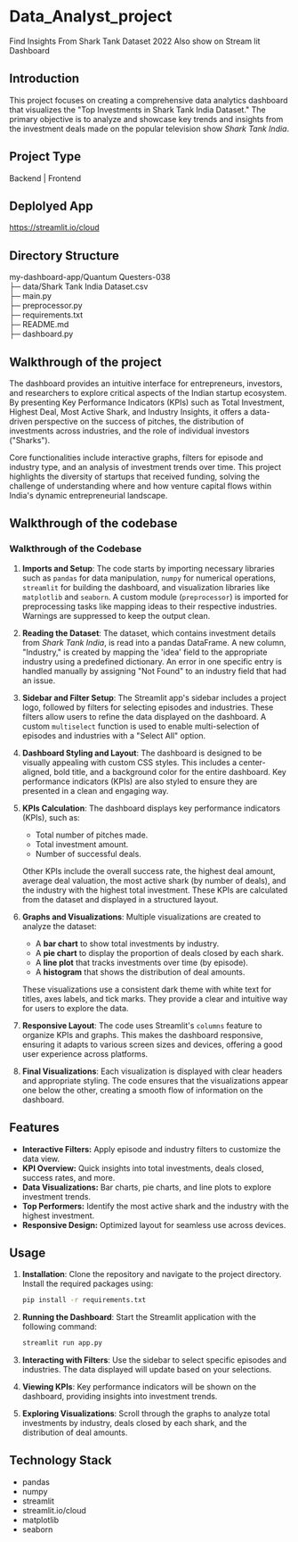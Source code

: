 # Data_Analyst_project
Find Insights From Shark Tank Dataset 2022 Also show on Stream lit Dashboard 


## Introduction

This project focuses on creating a comprehensive data analytics dashboard that visualizes the "Top Investments in Shark Tank India Dataset." The primary objective is to analyze and showcase key trends and insights from the investment deals made on the popular television show *Shark Tank India*. 

## Project Type
Backend | Frontend

## Deplolyed App
https://streamlit.io/cloud

## Directory Structure
my-dashboard-app/Quantum Questers-038  
├─ data/Shark Tank India Dataset.csv                                     
├─ main.py  
├─ preprocessor.py           
├─ requirements.txt    
├─ README.md           
├─ dashboard.py 

## Walkthrough of the project
The dashboard provides an intuitive interface for entrepreneurs, investors, and researchers to explore critical aspects of the Indian startup ecosystem. By presenting Key Performance Indicators (KPIs) such as Total Investment, Highest Deal, Most Active Shark, and Industry Insights, it offers a data-driven perspective on the success of pitches, the distribution of investments across industries, and the role of individual investors ("Sharks").

Core functionalities include interactive graphs, filters for episode and industry type, and an analysis of investment trends over time. This project highlights the diversity of startups that received funding, solving the challenge of understanding where and how venture capital flows within India's dynamic entrepreneurial landscape.

## Walkthrough of the codebase
### Walkthrough of the Codebase

1. **Imports and Setup**:
   The code starts by importing necessary libraries such as `pandas` for data manipulation, `numpy` for numerical operations, `streamlit` for building the dashboard, and visualization libraries like `matplotlib` and `seaborn`. A custom module (`preprocessor`) is imported for preprocessing tasks like mapping ideas to their respective industries. Warnings are suppressed to keep the output clean.

2. **Reading the Dataset**:
   The dataset, which contains investment details from *Shark Tank India*, is read into a pandas DataFrame. A new column, "Industry," is created by mapping the 'idea' field to the appropriate industry using a predefined dictionary. An error in one specific entry is handled manually by assigning "Not Found" to an industry field that had an issue.

3. **Sidebar and Filter Setup**:
   The Streamlit app's sidebar includes a project logo, followed by filters for selecting episodes and industries. These filters allow users to refine the data displayed on the dashboard. A custom `multiselect` function is used to enable multi-selection of episodes and industries with a "Select All" option.

4. **Dashboard Styling and Layout**:
   The dashboard is designed to be visually appealing with custom CSS styles. This includes a center-aligned, bold title, and a background color for the entire dashboard. Key performance indicators (KPIs) are also styled to ensure they are presented in a clean and engaging way.

5. **KPIs Calculation**:
   The dashboard displays key performance indicators (KPIs), such as:
   - Total number of pitches made.
   - Total investment amount.
   - Number of successful deals.
   
   Other KPIs include the overall success rate, the highest deal amount, average deal valuation, the most active shark (by number of deals), and the industry with the highest total investment. These KPIs are calculated from the dataset and displayed in a structured layout.

6. **Graphs and Visualizations**:
   Multiple visualizations are created to analyze the dataset:
   - A **bar chart** to show total investments by industry.
   - A **pie chart** to display the proportion of deals closed by each shark.
   - A **line plot** that tracks investments over time (by episode).
   - A **histogram** that shows the distribution of deal amounts.

   These visualizations use a consistent dark theme with white text for titles, axes labels, and tick marks. They provide a clear and intuitive way for users to explore the data.

7. **Responsive Layout**:
   The code uses Streamlit's `columns` feature to organize KPIs and graphs. This makes the dashboard responsive, ensuring it adapts to various screen sizes and devices, offering a good user experience across platforms.

8. **Final Visualizations**:
   Each visualization is displayed with clear headers and appropriate styling. The code ensures that the visualizations appear one below the other, creating a smooth flow of information on the dashboard.

## Features

- **Interactive Filters:** Apply episode and industry filters to customize the data view.
- **KPI Overview:** Quick insights into total investments, deals closed, success rates, and more.
- **Data Visualizations:** Bar charts, pie charts, and line plots to explore investment trends.
- **Top Performers:** Identify the most active shark and the industry with the highest investment.
- **Responsive Design:** Optimized layout for seamless use across devices.

## Usage
1. **Installation**: Clone the repository and navigate to the project directory. Install the required packages using:
   ```bash
   pip install -r requirements.txt
   ```

2. **Running the Dashboard**: Start the Streamlit application with the following command:
   ```bash
   streamlit run app.py
   ```

3. **Interacting with Filters**: Use the sidebar to select specific episodes and industries. The data displayed will update based on your selections.

4. **Viewing KPIs**: Key performance indicators will be shown on the dashboard, providing insights into investment trends.

5. **Exploring Visualizations**: Scroll through the graphs to analyze total investments by industry, deals closed by each shark, and the distribution of deal amounts. 

## Technology Stack
- pandas
- numpy
- streamlit
- streamlit.io/cloud
- matplotlib
- seaborn
